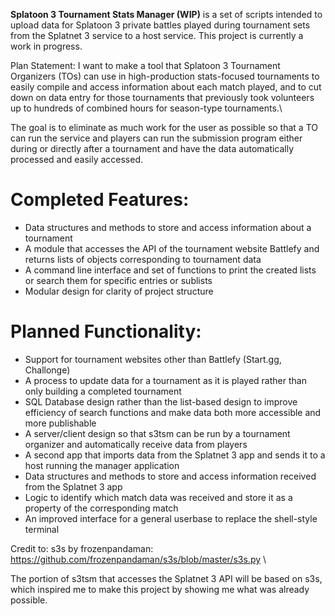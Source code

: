 **Splatoon 3 Tournament Stats Manager (WIP)** is a set of scripts intended to upload data for Splatoon 3 private battles played during tournament sets from the Splatnet 3 service to a host service.
This project is currently a work in progress. 

Plan Statement: I want to make a tool that Splatoon 3 Tournament Organizers (TOs) can use in high-production stats-focused tournaments to easily compile and access information about each match played, and to cut down on data entry for those tournaments that previously took volunteers up to hundreds of combined hours for season-type tournaments.\

The goal is to eliminate as much work for the user as possible so that a TO can run the service and players can run the submission program either during or directly after a tournament and have the data automatically processed and easily accessed. 

# Completed Features: 
- Data structures and methods to store and access information about a tournament
- A module that accesses the API of the tournament website Battlefy and returns lists of objects corresponding to tournament data
- A command line interface and set of functions to print the created lists or search them for specific entries or sublists
- Modular design for clarity of project structure

# Planned Functionality: 
- Support for tournament websites other than Battlefy (Start.gg, Challonge)
- A process to update data for a tournament as it is played rather than only building a completed tournament
- SQL Database design rather than the list-based design to improve efficiency of search functions and make data both more accessible and more publishable
- A server/client design so that s3tsm can be run by a tournament organizer and automatically receive data from players
- A second app that imports data from the Splatnet 3 app and sends it to a host running the manager application
- Data structures and methods to store and access information received from the Splatnet 3 app
- Logic to identify which match data was received and store it as a property of the corresponding match
- An improved interface for a general userbase to replace the shell-style terminal

Credit to: 
s3s by frozenpandaman: https://github.com/frozenpandaman/s3s/blob/master/s3s.py \

The portion of s3tsm that accesses the Splatnet 3 API will be based on s3s, which inspired me to make this project by showing me what was already possible.
